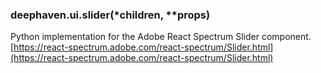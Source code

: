 ### deephaven.ui.slider(\*children, \*\*props)

Python implementation for the Adobe React Spectrum Slider component.
[https://react-spectrum.adobe.com/react-spectrum/Slider.html](https://react-spectrum.adobe.com/react-spectrum/Slider.html)
